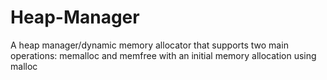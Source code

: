 # Heap-Manager
A heap manager/dynamic memory allocator that supports two main operations: memalloc and memfree with an initial memory allocation using malloc

